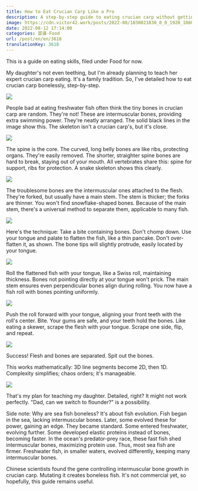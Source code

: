```yaml
---
title: How to Eat Crucian Carp Like a Pro
description: A step-by-step guide to eating crucian carp without getting any bones stuck.
image: https://cdn.victor42.work/posts/2022-08/1030021830_0_0_1920_1080_1920x0_80_0_0_2c6e125e2a3534f8cc770412475ee843.jpg
date: 2022-08-12 17:14:00
categories: 菜谱-Food
url: /post/en/en/3618
translationKey: 3618
---
```


This is a guide on eating skills, filed under Food for now.

My daughter's not even teething, but I'm already planning to teach her expert crucian carp eating. It's a family tradition. So, I've detailed how to eat crucian carp bonelessly, step-by-step.

![](https://cdn.victor42.work/posts/2022-08/v2-1577d379f772963560850076d2e1638b_r.jpg)

People bad at eating freshwater fish often think the tiny bones in crucian carp are random. They're not! These are intermuscular bones, providing extra swimming power. They're neatly arranged. The solid black lines in the image show this. The skeleton isn't a crucian carp's, but it's close.

![](https://cdn.victor42.work/posts/2022-08/bone.jpg)

The spine is the core. The curved, long belly bones are like ribs, protecting organs. They're easily removed. The shorter, straighter spine bones are hard to break, staying out of your mouth. All vertebrates share this: spine for support, ribs for protection. A snake skeleton shows this clearly.

![](https://cdn.victor42.work/posts/2022-08/v2-e6ea7be67c1abe4ac14d89bcbfe95922_1440w.jpg)

The troublesome bones are the intermuscular ones attached to the flesh. They're forked, but usually have a main stem. The stem is thicker; the forks are thinner. You won't find snowflake-shaped bones. Because of the main stem, there's a universal method to separate them, applicable to many fish.

![](https://cdn.victor42.work/posts/2022-08/b233-htwhfzs0673179.jpg)

Here's the technique: Take a bite containing bones. Don't chomp down. Use your tongue and palate to flatten the fish, like a thin pancake. Don't over-flatten it, as shown. The bone tips will slightly protrude, easily located by your tongue.

![](https://cdn.victor42.work/posts/2022-08/pandan-swiss-roll-mykitchen101-feature-1280x720.jpg)

Roll the flattened fish with your tongue, like a Swiss roll, maintaining thickness. Bones not pointing directly at your tongue won't prick. The main stem ensures even perpendicular bones align during rolling. You now have a fish roll with bones pointing uniformly.

![](https://cdn.victor42.work/posts/2022-08/yuan_17922def90dcab62299f1ed2e4c8bd4e.jpg)

Push the roll forward with your tongue, aligning your front teeth with the roll's center. Bite. Your gums are safe, and your teeth hold the bones. Like eating a skewer, scrape the flesh with your tongue. Scrape one side, flip, and repeat.

![](https://cdn.victor42.work/posts/2022-08/1030021830_0_0_1920_1080_1920x0_80_0_0_2c6e125e2a3534f8cc770412475ee843.jpg)

Success! Flesh and bones are separated. Spit out the bones.

This works mathematically: 3D line segments become 2D, then 1D. Complexity simplifies; chaos orders; it's manageable.

![](https://cdn.victor42.work/posts/2022-08/8a2abc28ab7f4e8db49f033b4dfed41e.jpg)

That's my plan for teaching my daughter. Detailed, right? It might not work perfectly. "Dad, can we switch to flounder?" is a possibility.

Side note: Why are sea fish boneless? It's about fish evolution. Fish began in the sea, lacking intermuscular bones. Later, some evolved these for power, gaining an edge. They became standard. Some entered freshwater, evolving further. Some developed elastic proteins instead of bones, becoming faster. In the ocean's predator-prey race, these fast fish shed intermuscular bones, maximizing protein use. Thus, most sea fish are firmer. Freshwater fish, in smaller waters, evolved differently, keeping many intermuscular bones.

Chinese scientists found the gene controlling intermuscular bone growth in crucian carp. Mutating it creates boneless fish. It's not commercial yet, so hopefully, this guide remains useful.
